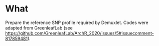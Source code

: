 # What
Prepare the reference SNP profile required by Demuxlet. Codes were adapted from GreenleafLab (see https://github.com/GreenleafLab/ArchR_2020/issues/5#issuecomment-817859481).
